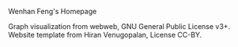 Wenhan Feng's Homepage

Graph visualization from webweb, GNU General Public License v3+.
Website template from Hiran Venugopalan, License CC-BY.
